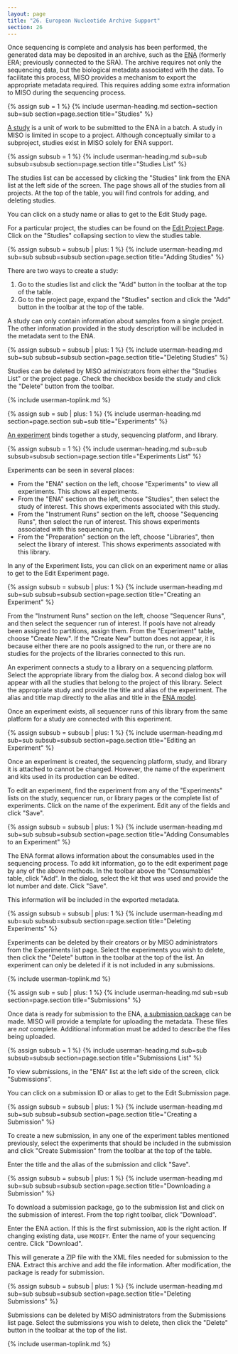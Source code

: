 ```yaml
---
layout: page
title: "26. European Nucleotide Archive Support"
section: 26
---
```



Once sequencing is complete and analysis has been performed, the generated data
may be deposited in an archive, such as the [ENA](https://www.ebi.ac.uk/ena)
(formerly ERA; previously connected to the SRA). The archive requires not only
the sequencing data, but the biological metadata associated with the data. To
facilitate this process, MISO provides a mechanism to export the appropriate
metadata required. This requires adding some extra information to MISO during
the sequencing process.


{% assign sub = 1 %}
{% include userman-heading.md section=section sub=sub section=page.section title="Studies" %}

[A study](https://ena-docs.readthedocs.io/en/latest/prog_02.html#the-study-object)
is a unit of work to be submitted to the ENA in a batch. A study in MISO is
limited in scope to a project. Although conceptually similar to a subproject,
studies exist in MISO solely for ENA support.

{% assign subsub = 1 %}
{% include userman-heading.md sub=sub subsub=subsub section=page.section title="Studies List" %}

The studies list can be accessed by clicking the "Studies" link from the ENA list at the left side of the
screen. The page shows all of the studies from all projects. At the top of the
table, you will find controls for adding, and deleting studies.

You can click on a study name or alias to get to the Edit Study page.

For a particular project, the studies can be found on the [Edit Project
Page](projects.html#edit_project_page). Click on the "Studies"
collapsing section to view the studies table.

{% assign subsub = subsub | plus: 1 %}
{% include userman-heading.md sub=sub subsub=subsub section=page.section title="Adding Studies" %}

There are two ways to create a study:

1. Go to the studies list and click the "Add" button in the toolbar at the top of the table.
1. Go to the project page, expand the "Studies" section and click the "Add" button in the toolbar at the top of the table.

A study can only contain information about samples from a single project. The
other information provided in the study description will be included in the
metadata sent to the ENA.

{% assign subsub = subsub | plus: 1 %}
{% include userman-heading.md sub=sub subsub=subsub section=page.section title="Deleting Studies" %}

Studies can be deleted by MISO administrators from either the "Studies List" or
the project page.  Check the checkbox beside the study and click the "Delete"
button from the toolbar.

{% include userman-toplink.md %}

{% assign sub = sub | plus: 1 %}
{% include userman-heading.md section=page.section sub=sub title="Experiments" %}

[An experiment](https://ena-docs.readthedocs.io/en/latest/prog_04.html) binds together a study, sequencing platform, and library.

{% assign subsub = 1 %}
{% include userman-heading.md sub=sub subsub=subsub section=page.section title="Experiments List" %}

Experiments can be seen in several places:

* From the "ENA" section on the left, choose "Experiments" to view all
  experiments. This shows all experiments.
* From the "ENA" section on the left, choose "Studies", then select the study
  of interest. This shows experiments associated with this study.
* From the "Instrument Runs" section on the left, choose "Sequencing Runs", then select the
  run of interest. This shows experiments associated with this sequencing run.
* From the "Preparation" section on the left, choose "Libraries", then select the
  library of interest. This shows experiments associated with this library.

In any of the Experiment lists, you can click on an experiment name or alias to
get to the Edit Experiment page.

{% assign subsub = subsub | plus: 1 %}
{% include userman-heading.md sub=sub subsub=subsub section=page.section title="Creating an Experiment" %}

From the "Instrument Runs" section on the left, choose "Sequencer Runs", and then
select the sequencer run of interest. If pools have not already been assigned
to partitions, assign them. From the "Experiment" table, choose "Create New". If the
"Create New" button does not appear, it is because either there are no pools
assigned to the run, or there are no studies for the projects of the libraries
connected to this run.

An experiment connects a study to a library on a sequencing platform. Select
the appropriate library from the dialog box. A second dialog box will appear
with all the studies that belong to the project of this library. Select the
appropriate study and provide the title and alias of the experiment. The
alias and title map directly to the alias and title in the [ENA
model](https://ena-docs.readthedocs.io/en/latest/prog_04.html#create-the-run-and-experiment-xml).

Once an experiment exists, all sequencer runs of this library from the same
platform for a study are connected with this experiment.

{% assign subsub = subsub | plus: 1 %}
{% include userman-heading.md sub=sub subsub=subsub section=page.section title="Editing an Experiment" %}

Once an experiment is created, the sequencing platform, study, and library it
is attached to cannot be changed. However, the name of the experiment and kits
used in its production can be edited.

To edit an experiment, find the experiment from any of the "Experiments" lists
on the study, sequencer run, or library pages or the complete list of
experiments. Click on the name of the experiment. Edit any of the fields and click "Save".

{% assign subsub = subsub | plus: 1 %}
{% include userman-heading.md sub=sub subsub=subsub section=page.section title="Adding Consumables to an Experiment" %}

The ENA format allows information about the consumables used in the sequencing
process. To add kit information, go to the edit experiment page by any of the
above methods. In the toolbar above the "Consumables" table, click "Add". In
the dialog, select the kit that was used and provide the lot number and date.
Click "Save".

This information will be included in the exported metadata.

{% assign subsub = subsub | plus: 1 %}
{% include userman-heading.md sub=sub subsub=subsub section=page.section title="Deleting Experiments" %}

Experiments can be deleted by their creators or by MISO administrators from the Experiments list page. Select the
experiments you wish to delete, then click the "Delete" button in the toolbar at the top of the list. An experiment can
only be deleted if it is not included in any submissions.

{% include userman-toplink.md %}

{% assign sub = sub | plus: 1 %}
{% include userman-heading.md sub=sub section=page.section title="Submissions" %}

Once data is ready for submission to the ENA, [a submission
package](https://ena-docs.readthedocs.io/en/latest/prog_04.html#create-the-submission-xml)
can be made.  MISO will provide a template for uploading the metadata. These
files are _not_ complete. Additional information must be added to describe the
files being uploaded.

{% assign subsub = 1 %}
{% include userman-heading.md sub=sub subsub=subsub section=page.section title="Submissions List" %}

To view submissions, in the "ENA" list at the left side of the screen, click
"Submissions".

You can click on a submission ID or alias to get to the Edit Submission page.

{% assign subsub = subsub | plus: 1 %}
{% include userman-heading.md sub=sub subsub=subsub section=page.section title="Creating a Submission" %}

To create a new submission, in any one of the experiment tables mentioned
previously, select the experiments that should be included in the submission
and click "Create Submission" from the toolbar at the top of the table.

Enter the title and the alias of the submission and click "Save".

{% assign subsub = subsub | plus: 1 %}
{% include userman-heading.md sub=sub subsub=subsub section=page.section title="Downloading a Submission" %}

To download a submission package, go to the submission list and click on the
submission of interest. From the top right toolbar, click "Download".

Enter the ENA action. If this is the first submission, `ADD` is the right
action. If changing existing data, use `MODIFY`. Enter the name of your
sequencing centre. Click "Download".

This will generate a ZIP file with the XML files needed for submission to the
ENA. Extract this archive and add the file information. After modification, the
package is ready for submission.

{% assign subsub = subsub | plus: 1 %}
{% include userman-heading.md sub=sub subsub=subsub section=page.section title="Deleting Submissions" %}

Submissions can be deleted by MISO administrators from the Submissions list page. Select the submissions you wish to
delete, then click the "Delete" button in the toolbar at the top of the list.

{% include userman-toplink.md %}

